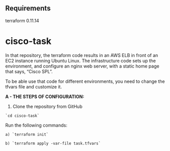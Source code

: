 
## Requirements
   terraform 0.11.14

# cisco-task
 
In that repository, the terraform code results in an AWS ELB in front of an EC2 instance running Ubuntu Linux.
The infrastructure code sets up the environment, and configure an nginx web server,
with a static home page that says, “Cisco SPL”.

To be able use that code for different environments, you need to change the tfvars file and customize it.

**A - THE STEPS OF CONFIGURATION:**

1. Clone the repository from GitHub

```
`cd cisco-task`
```


Run the following commands: 
```
a) `terraform init`

b) `terraform apply -var-file task.tfvars`
```
